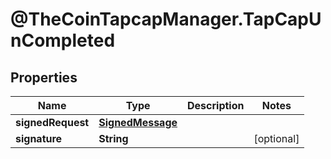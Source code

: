 # @TheCoinTapcapManager.TapCapUnCompleted

## Properties
Name | Type | Description | Notes
------------ | ------------- | ------------- | -------------
**signedRequest** | [**SignedMessage**](SignedMessage.md) |  | 
**signature** | **String** |  | [optional] 


